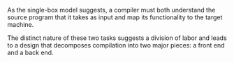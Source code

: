 As the single-box model suggests, a compiler must both understand the source program that it takes as input and map its functionality to the target machine. 

The distinct nature of these two tasks suggests a division of labor and leads to a design that decomposes compilation into two major pieces: a front end and a back end.

